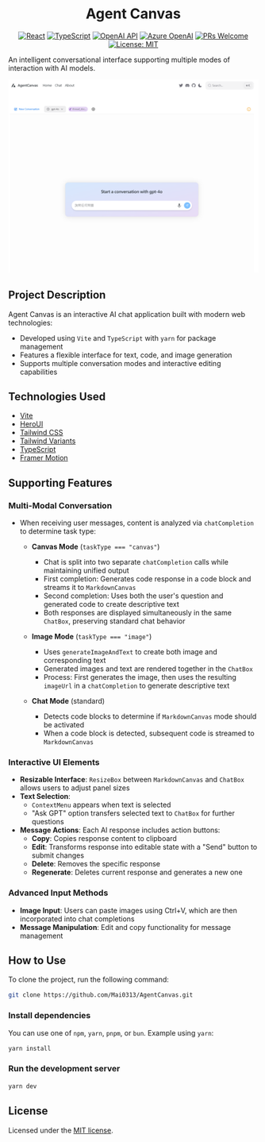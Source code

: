 <center>

# Agent Canvas

[![React](https://img.shields.io/badge/-React_19.1-61DAFB?logo=react&logoColor=white)](https://reactjs.org/)
[![TypeScript](https://img.shields.io/badge/-TypeScript_5.8-3178C6?logo=typescript&logoColor=white)](https://www.typescriptlang.org/)
[![OpenAI API](https://img.shields.io/badge/-OpenAI_API-412991?logo=openai&logoColor=white)](https://openai.com/)
[![Azure OpenAI](https://img.shields.io/badge/-Azure_OpenAI-0078D4?logo=microsoft-azure&logoColor=white)](https://azure.microsoft.com/services/openai/)
[![PRs Welcome](https://img.shields.io/badge/PRs-welcome-brightgreen.svg)](https://github.com/yourusername/agent-canvas/pulls)
[![License: MIT](https://img.shields.io/badge/License-MIT-yellow.svg)](https://opensource.org/licenses/MIT)

</center>

An intelligent conversational interface supporting multiple modes of interaction with AI models.

![Agent Canvas UI](/public/ui.png)

## Project Description

Agent Canvas is an interactive AI chat application built with modern web technologies:

- Developed using `Vite` and `TypeScript` with `yarn` for package management
- Features a flexible interface for text, code, and image generation
- Supports multiple conversation modes and interactive editing capabilities

## Technologies Used

- [Vite](https://vitejs.dev/guide/)
- [HeroUI](https://heroui.com)
- [Tailwind CSS](https://tailwindcss.com)
- [Tailwind Variants](https://tailwind-variants.org)
- [TypeScript](https://www.typescriptlang.org)
- [Framer Motion](https://www.framer.com/motion)

## Supporting Features

### Multi-Modal Conversation
- When receiving user messages, content is analyzed via `chatCompletion` to determine task type:
  - **Canvas Mode** (`taskType === "canvas"`)
    - Chat is split into two separate `chatCompletion` calls while maintaining unified output
    - First completion: Generates code response in a code block and streams it to `MarkdownCanvas`
    - Second completion: Uses both the user's question and generated code to create descriptive text
    - Both responses are displayed simultaneously in the same `ChatBox`, preserving standard chat behavior
  
  - **Image Mode** (`taskType === "image"`)
    - Uses `generateImageAndText` to create both image and corresponding text
    - Generated images and text are rendered together in the `ChatBox`
    - Process: First generates the image, then uses the resulting `imageUrl` in a `chatCompletion` to generate descriptive text

  - **Chat Mode** (standard)
    - Detects code blocks to determine if `MarkdownCanvas` mode should be activated
    - When a code block is detected, subsequent code is streamed to `MarkdownCanvas`

### Interactive UI Elements
- **Resizable Interface**: `ResizeBox` between `MarkdownCanvas` and `ChatBox` allows users to adjust panel sizes
- **Text Selection**: 
  - `ContextMenu` appears when text is selected
  - "Ask GPT" option transfers selected text to `ChatBox` for further questions
- **Message Actions**: Each AI response includes action buttons:
  - **Copy**: Copies response content to clipboard
  - **Edit**: Transforms response into editable state with a "Send" button to submit changes
  - **Delete**: Removes the specific response
  - **Regenerate**: Deletes current response and generates a new one

### Advanced Input Methods
- **Image Input**: Users can paste images using Ctrl+V, which are then incorporated into chat completions
- **Message Manipulation**: Edit and copy functionality for message management

## How to Use

To clone the project, run the following command:

```bash
git clone https://github.com/Mai0313/AgentCanvas.git
```

### Install dependencies

You can use one of `npm`, `yarn`, `pnpm`, or `bun`. Example using `yarn`:

```bash
yarn install
```

### Run the development server

```bash
yarn dev
```

## License

Licensed under the [MIT license](https://github.com/Mai0313/AgentCanvas/blob/master/LICENSE).
